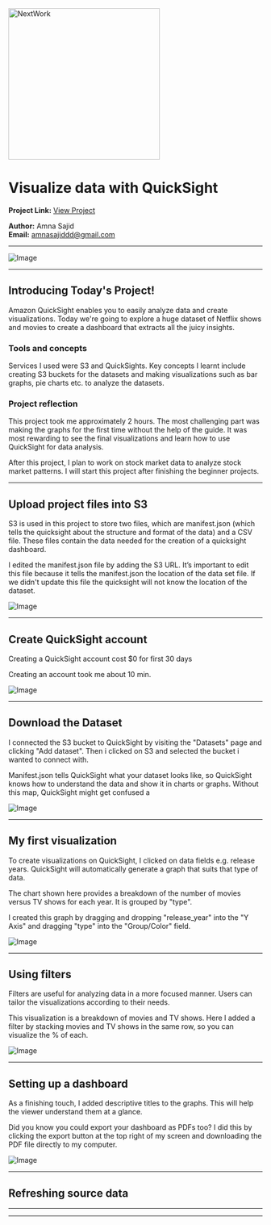 <img src="https://cdn.prod.website-files.com/677c400686e724409a5a7409/6790ad949cf622dc8dcd9fe4_nextwork-logo-leather.svg" alt="NextWork" width="300" />

# Visualize data with QuickSight

**Project Link:** [View Project](http://learn.nextwork.org/projects/aws-analytics-quicksight)

**Author:** Amna Sajid  
**Email:** amnasajiddd@gmail.com

---

![Image](http://learn.nextwork.org/radiant_amber_brave_peafowl/uploads/aws-analytics-quicksight_6c7f7ef0)

---

## Introducing Today's Project!

Amazon QuickSight enables you to easily analyze data and create visualizations. Today we're going to explore a huge dataset of Netflix shows and movies to create a dashboard that extracts all the juicy insights. 

### Tools and concepts

Services I used were S3 and QuickSights. Key concepts I learnt include creating S3 buckets for the datasets and making visualizations such as bar graphs, pie charts etc. to analyze the datasets. 

### Project reflection

This project took me approximately 2 hours. The most challenging part was making the graphs for the first time without the help of the guide. It was most rewarding to see the final visualizations and learn how to use QuickSight for data analysis. 

After this project, I plan to work on stock market data to analyze stock market patterns. I will start this project after finishing the beginner projects. 

---

## Upload project files into S3

S3 is used in this project to store two files, which are manifest.json (which tells the quicksight about the structure and format of the data) and a CSV file. These files contain the data needed for the creation of a quicksight dashboard. 

I edited the manifest.json file by adding the S3 URL. It’s important to edit this file because it tells the manifest.json the location of the data set file. If we didn't update this file the quicksight will not know the location of the dataset. 

![Image](http://learn.nextwork.org/radiant_amber_brave_peafowl/uploads/aws-analytics-quicksight_3c3cd85a)

---

## Create QuickSight account

Creating a QuickSight account cost $0 for first 30 days

Creating an account took me about 10 min. 

![Image](http://learn.nextwork.org/radiant_amber_brave_peafowl/uploads/aws-analytics-quicksight_f4ab4214)

---

## Download the Dataset

I connected the S3 bucket to QuickSight by visiting the "Datasets" page and clicking "Add dataset". Then i clicked on S3 and selected the bucket i wanted to connect with. 

Manifest.json tells QuickSight what your dataset looks like, so QuickSight knows how to understand the data and show it in charts or graphs. Without this map, QuickSight might get confused a

![Image](http://learn.nextwork.org/radiant_amber_brave_peafowl/uploads/aws-analytics-quicksight_6f874996)

---

## My first visualization

To create visualizations on QuickSight, I clicked on data fields e.g. release years. QuickSight will automatically generate a graph that suits that type of data. 

The chart shown here provides a breakdown of the number of movies versus TV shows for each year. It is grouped by "type". 

I created this graph by dragging and dropping "release_year" into the "Y Axis" and dragging "type" into the "Group/Color" field. 

![Image](http://learn.nextwork.org/radiant_amber_brave_peafowl/uploads/aws-analytics-quicksight_aff3aad7)

---

## Using filters

Filters are useful for analyzing data in a more focused manner. Users can tailor the visualizations according to their needs. 

This visualization is a breakdown of movies and TV shows. Here I added a filter by stacking movies and TV shows in the same row, so you can visualize the % of each.

![Image](http://learn.nextwork.org/radiant_amber_brave_peafowl/uploads/aws-analytics-quicksight_c32248c5)

---

## Setting up a dashboard

As a finishing touch, I added descriptive titles to the graphs. This will help the viewer understand them at a glance. 

Did you know you could export your dashboard as PDFs too? I did this by clicking the export button at the top right of my screen and downloading the PDF file directly to my computer. 

![Image](http://learn.nextwork.org/radiant_amber_brave_peafowl/uploads/aws-analytics-quicksight_6c7f7ef0)

---

## Refreshing source data

---

---

